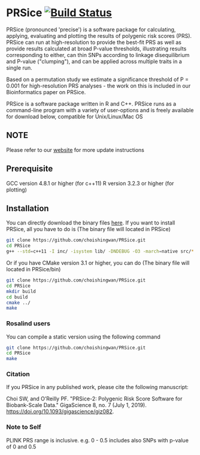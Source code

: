 # PRSice [![Build Status](https://travis-ci.org/choishingwan/PRSice.svg?branch=master)](https://travis-ci.org/choishingwan/PRSice)
PRSice (pronounced 'precise') is a software package for calculating, applying, evaluating and plotting the results of polygenic risk scores (PRS). 
PRSice can run at high-resolution to provide the best-fit PRS as well as provide results calculated at broad P-value thresholds, illustrating results corresponding to either, can thin SNPs according to linkage disequilibrium and P-value ("clumping"), and can be applied across multiple traits in a single run.

Based on a permutation study we estimate a significance threshold of P = 0.001 for high-resolution PRS analyses - the work on this is included in our Bioinformatics paper on PRSice.

PRSice is a software package written in R and C++. PRSice runs as a command-line program with a variety of user-options and is freely available for download below, compatible for Unix/Linux/Mac OS

## NOTE
Please refer to our [website](https://www.prsice.info/) for more update instructions

## Prerequisite
GCC version 4.8.1 or higher (for c++11)
R version 3.2.3 or higher (for plotting)

## Installation
You can directly download the binary files [here](https://github.com/choishingwan/PRSice/releases/).
If you want to install PRSice, all you have to do is (The binary file will located in PRSice)
```bash
git clone https://github.com/choishingwan/PRSice.git
cd PRSice
g++ --std=c++11 -I inc/ -isystem lib/ -DNDEBUG -O3 -march=native src/*.cpp -lz -lpthread -o PRSice
```
Or if you have CMake version 3.1 or higher, you can do (The binary file will located in PRSice/bin)
```bash
git clone https://github.com/choishingwan/PRSice.git
cd PRSice
mkdir build
cd build
cmake ../
make
```

### Rosalind users
You can compile a static version using the following command
```bash
git clone https://github.com/choishingwan/PRSice.git
cd PRSice
make
```

### Citation 
If you PRSice in any published work, please cite the following manuscript:

Choi SW, and O’Reilly PF. "PRSice-2: Polygenic Risk Score Software for Biobank-Scale Data." GigaScience 8, no. 7 (July 1, 2019). https://doi.org/10.1093/gigascience/giz082.

### Note to Self
PLINK PRS range is inclusive. e.g. 0 - 0.5 includes also SNPs with p-value of 0 and 0.5
